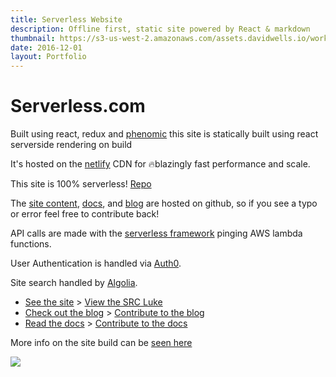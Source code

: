 ```yaml
---
title: Serverless Website
description: Offline first, static site powered by React & markdown
thumbnail: https://s3-us-west-2.amazonaws.com/assets.davidwells.io/work/serverless-site-thumb.jpg
date: 2016-12-01
layout: Portfolio
---
```


# Serverless.com

Built using react, redux and [phenomic](https://github.com/MoOx/phenomic) this site is statically built using react serverside rendering on build

It's hosted on the [netlify](https://www.netlify.com/) CDN for 🔥blazingly fast performance and scale.

This site is 100% serverless! [Repo](https://github.com/serverless/site)

The [site content](https://github.com/serverless/site/tree/master/content), [docs](https://github.com/serverless/serverless/tree/master/docs), and [blog](https://github.com/serverless/blog) are hosted on github, so if you see a typo or error feel free to contribute back!

API calls are made with the [serverless framework](https://github.com/serverless/serverless/tree/master/docs) pinging AWS lambda functions.

User Authentication is handled via [Auth0](https://auth0.com).

Site search handled by [Algolia](https://community.algolia.com/docsearch/).

- [See the site](https://serverless.com/) > [View the SRC Luke](https://github.com/serverless/site/tree/master/src)
- [Check out the blog](https://serverless.com/blog) > [Contribute to the blog](https://github.com/serverless/blog)
- [Read the docs](https://serverless.com/framework/docs) > [Contribute to the docs](https://github.com/serverless/serverless)

More info on the site build can be [seen here](https://youtu.be/M-JQSUb71rQ?t=1h41m18s)

<img src="https://s3-us-west-2.amazonaws.com/assets.davidwells.io/work/serverless-site-homepage.jpg" />
